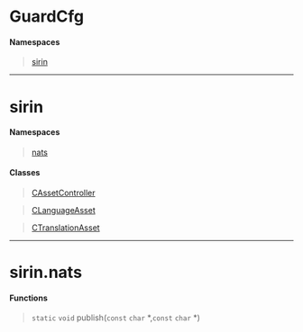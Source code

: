 # GuardCfg
 
#### Namespaces
 
> [sirin](lua/threads/GuardCfg.md#sirin)
 
---
# sirin
 
#### Namespaces
 
> [nats](lua/threads/GuardCfg.md#sirinnats)
 
#### Classes
 
> [CAssetController](lua/classes/CAssetController.md)
 
> [CLanguageAsset](lua/classes/CLanguageAsset.md)
 
> [CTranslationAsset](lua/classes/CTranslationAsset.md)
 
---
# sirin.nats
 
#### Functions
 
> `static` `void` publish(`const` `char` *,`const` `char` *)
 
